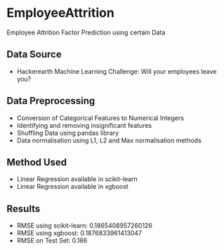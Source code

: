 # EmployeeAttrition
Employee Attrition Factor Prediction using certain Data

## Data Source
- Hackerearth Machine Learning Challenge: Will your employees leave you?

## Data Preprocessing
- Conversion of Categorical Features to Numerical Integers
- Identifying and removing insignificant features
- Shuffling Data using pandas library
- Data normalisation using L1, L2 and Max normalisation methods

## Method Used
- Linear Regression available in scikit-learn
- Linear Regression available in xgboost

## Results
- RMSE using scikit-learn: 0.1865408957260126
- RMSE using xgboost: 0.1876833961413047
- RMSE on Test Set: 0.186
